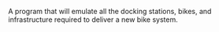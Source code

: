 A program that will emulate all the docking stations, bikes, and infrastructure required to deliver a new bike system.
